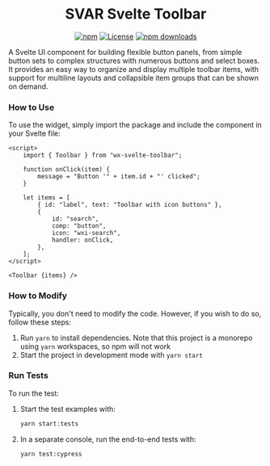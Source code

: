 <div align="center">
	
# SVAR Svelte Toolbar

[![npm](https://img.shields.io/npm/v/wx-svelte-toolbar.svg)](https://www.npmjs.com/package/wx-svelte-toolbar)
[![License](https://img.shields.io/github/license/svar-widgets/toolbar)](https://github.com/svar-widgets/toolbar/blob/main/license.txt)
[![npm downloads](https://img.shields.io/npm/dm/wx-svelte-toolbar.svg)](https://www.npmjs.com/package/wx-svelte-toolbar)

</div>

A Svelte UI component for building flexible button panels, from simple button sets to complex structures with numerous buttons and select boxes. It provides an easy way to organize and display multiple toolbar items, with support for multiline layouts and collapsible item groups that can be shown on demand.

### How to Use

To use the widget, simply import the package and include the component in your Svelte file:

```svelte
<script>
	import { Toolbar } from "wx-svelte-toolbar";

	function onClick(item) {
		message = "Button '" + item.id + "' clicked";
	}

	let items = [
		{ id: "label", text: "Toolbar with icon buttons" },
		{
			id: "search",
			comp: "button",
			icon: "wxi-search",
			handler: onClick,
		},
	];
</script>

<Toolbar {items} />
```

### How to Modify

Typically, you don't need to modify the code. However, if you wish to do so, follow these steps:

1. Run `yarn` to install dependencies. Note that this project is a monorepo using `yarn` workspaces, so npm will not work
2. Start the project in development mode with `yarn start`

### Run Tests

To run the test:

1. Start the test examples with:
    ```sh
    yarn start:tests
    ```
2. In a separate console, run the end-to-end tests with:
    ```sh
    yarn test:cypress
    ```
